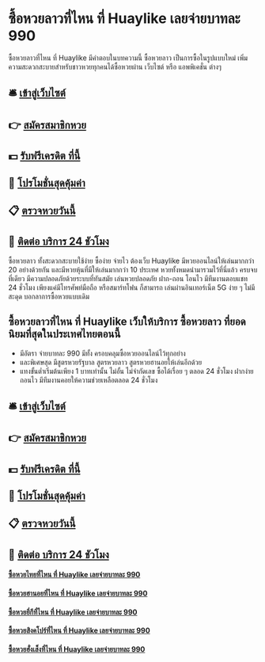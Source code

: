 # ซื้อหวยลาวที่ไหน ที่ Huaylike เลยจ่ายบาทละ 990
ซื้อหวยลาวที่ไหน ที่ Huaylike มีคำตอบในบทความนี้ ซื้อหวยลาว เป็นการซื้อในรูปแบบใหม่ เพิ่มความสะดวกสะบายสำหรับชาวหวยทุกคนได้ซื้อหวยผ่าน เว็บไซต์ หรือ แอพพิเคชั่น ต่างๆ 

## 🛎 [เข้าสู่เว็บไซต์](https://bit.ly/3QPMs7J)
## 👉 [สมัครสมาชิกหวย](https://bit.ly/3QPMs7J)
## 💵 [รับฟรีเครดิต ที่นี้](https://bit.ly/3DFcQxY)
## 👑 [โปรโมชั่นสุดคุ้มค่า](https://bit.ly/3DFcQxY)
## 📋 [ตรวจหวยวันนี้](https://bit.ly/3DFcQxY)
## 📱 [ติดต่อ บริการ 24 ชัวโมง](https://bit.ly/3DFcQxY)

ซื้อหวยลาว ทั้งสะดวกสะบายใช้ง่าย ซื้อง่าย จ่ายไว ต้องเว็บ Huaylike มีหวยออนไลน์ให้เล่นมากกว่า 20 อย่างด้วยกัน และมีหวยหุ้นที่มีให้เล่นมากกว่า 10 ประเทศ 
หวยทั้งหมดนำมารวมไว้ที่นี่แล้ว ครบจบที่เดียว มีความปลอดภัยด้วยระบบที่ทันสมัย เล่นหวยปลอดภัย ฝาก-ถอน โอนไว มีทีมงานตอบแชท 24 ชั่วโมง เพียงแค่มีโทรศัพท์มือถือ หรือสมาร์ทโฟน ก็สามารถ เล่นผ่านอินเทอร์เน็ต 5G ง่าย ๆ ไม่มีสะดุด บอกลาการซื้อหวยแบบเดิม 

## ซื้อหวยลาวที่ไหน ที่ Huaylike เว็บให้บริการ ซื้อหวยลาว ที่ยอดนิยมที่สุดในประเทศไทยตอนนี้ 
- มีอัตรา จ่ายบาทละ 990 มีทั้ง ครอบคลุมซื้อหวยออนไลน์ไว้ทุกอย่าง
- และพิเศษสุด มีสูตรหวยรัฐบาล สูตรหวยลาว สูตรหวยฮานอยให้เล่นอีกด้วย 
- แทงขั้นต่ำเริ่มต้นเพียง 1 บาทเท่านั้น ไม่อั้น
ไม่จำกัดเลข ซื้อได้เรื่อย ๆ ตลอด 24 ชั่วโมง ฝากง่าย ถอนไว มีทีมงานคอยให้ความช่วยเหลือตลอด 24 ชั่วโมง

## 🛎 [เข้าสู่เว็บไซต์](https://bit.ly/3QPMs7J)
## 👉 [สมัครสมาชิกหวย](https://bit.ly/3QPMs7J)
## 💵 [รับฟรีเครดิต ที่นี้](https://bit.ly/3DFcQxY)
## 👑 [โปรโมชั่นสุดคุ้มค่า](https://bit.ly/3DFcQxY)
## 📋 [ตรวจหวยวันนี้](https://bit.ly/3DFcQxY)
## 📱 [ติดต่อ บริการ 24 ชัวโมง](https://bit.ly/3DFcQxY)


#### [ซื้อหวยไทยที่ไหน ที่ Huaylike เลยจ่ายบาทละ 990](https://atom.io/themes/ซื้อหวยไทยที่ไหน%20ที่%20Huaylike%20เลยจ่ายบาทละ%20990)
#### [ซื้อหวยฮานอยที่ไหน ที่ Huaylike เลยจ่ายบาทละ 990](https://atom.io/themes/ซื้อหวยฮานอยที่ไหน%20ที่%20Huaylike%20เลยจ่ายบาทละ%20990)
#### [ซื้อหวยยี่กีที่ไหน ที่ Huaylike เลยจ่ายบาทละ 990](https://atom.io/themes/ซื้อหวยยี่กีที่ไหน%20ที่%20Huaylike%20เลยจ่ายบาทละ%20990)
#### [ซื้อหวยสิงคโปร์ที่ไหน ที่ Huaylike เลยจ่ายบาทละ 990](https://atom.io/themes/ซื้อหวยสิงคโปร์ที่ไหน%20ที่%20Huaylike%20เลยจ่ายบาทละ%20990)
#### [ซื้อหวยฮั่งเส็งที่ไหน ที่ Huaylike เลยจ่ายบาทละ 990](https://atom.io/themes/ซื้อหวยฮั่งเส็งที่ไหน%20ที่%20Huaylike%20เลยจ่ายบาทละ%20990)